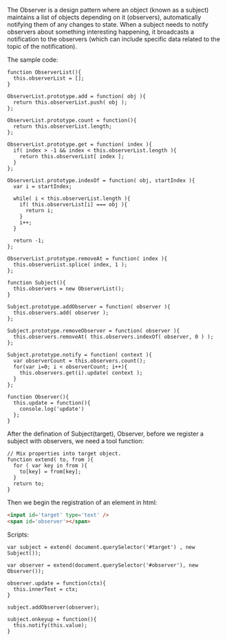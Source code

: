 The Observer is a design pattern where an object (known as a subject) maintains a list of objects depending on it (observers), automatically notifying them of any changes to state.
When a subject needs to notify observers about something interesting happening, it broadcasts a notification to the observers (which can include specific data related to the topic of the notification).

The sample code:

```
function ObserverList(){
  this.observerList = [];
}
 
ObserverList.prototype.add = function( obj ){
  return this.observerList.push( obj );
};
 
ObserverList.prototype.count = function(){
  return this.observerList.length;
};
 
ObserverList.prototype.get = function( index ){
  if( index > -1 && index < this.observerList.length ){
    return this.observerList[ index ];
  }
};
 
ObserverList.prototype.indexOf = function( obj, startIndex ){
  var i = startIndex;
 
  while( i < this.observerList.length ){
    if( this.observerList[i] === obj ){
      return i;
    }
    i++;
  }
 
  return -1;
};
 
ObserverList.prototype.removeAt = function( index ){
  this.observerList.splice( index, 1 );
};

function Subject(){
  this.observers = new ObserverList();
}
 
Subject.prototype.addObserver = function( observer ){
  this.observers.add( observer );
};
 
Subject.prototype.removeObserver = function( observer ){
  this.observers.removeAt( this.observers.indexOf( observer, 0 ) );
};
 
Subject.prototype.notify = function( context ){
  var observerCount = this.observers.count();
  for(var i=0; i < observerCount; i++){
    this.observers.get(i).update( context );
  }
};

function Observer(){
  this.update = function(){
    console.log('update')
  };
}
```

After the defination of Subject(target), Observer, before we register a subject with observers, we need a tool function:

```
// Mix properties into target object.
function extend( to, from ){
  for ( var key in from ){
    to[key] = from[key];
  }
  return to;
}
```

Then we begin the registration of an element in html: 

```html
<input id='target' type='text' />
<span id='observer'></span>
```
Scripts:

```
var subject = extend( document.querySelector('#target') , new Subject());

var observer = extend(document.querySelector('#observer'), new Observer());

observer.update = function(ctx){
  this.innerText = ctx;
}

subject.addObserver(observer);

subject.onkeyup = function(){
  this.notify(this.value);
}
```
